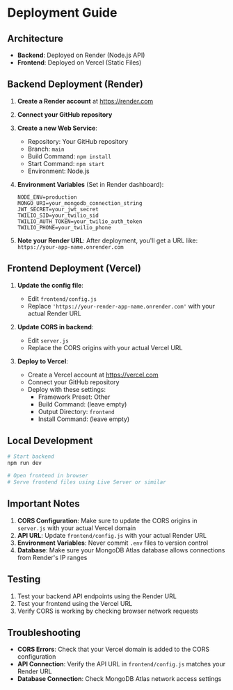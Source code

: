 # Deployment Guide

## Architecture
- **Backend**: Deployed on Render (Node.js API)
- **Frontend**: Deployed on Vercel (Static Files)

## Backend Deployment (Render)

1. **Create a Render account** at https://render.com
2. **Connect your GitHub repository**
3. **Create a new Web Service**:
   - Repository: Your GitHub repository
   - Branch: `main`
   - Build Command: `npm install`
   - Start Command: `npm start`
   - Environment: Node.js

4. **Environment Variables** (Set in Render dashboard):
   ```
   NODE_ENV=production
   MONGO_URI=your_mongodb_connection_string
   JWT_SECRET=your_jwt_secret
   TWILIO_SID=your_twilio_sid
   TWILIO_AUTH_TOKEN=your_twilio_auth_token
   TWILIO_PHONE=your_twilio_phone
   ```

5. **Note your Render URL**: After deployment, you'll get a URL like:
   `https://your-app-name.onrender.com`

## Frontend Deployment (Vercel)

1. **Update the config file**:
   - Edit `frontend/config.js`
   - Replace `'https://your-render-app-name.onrender.com'` with your actual Render URL

2. **Update CORS in backend**:
   - Edit `server.js`
   - Replace the CORS origins with your actual Vercel URL

3. **Deploy to Vercel**:
   - Create a Vercel account at https://vercel.com
   - Connect your GitHub repository
   - Deploy with these settings:
     - Framework Preset: Other
     - Build Command: (leave empty)
     - Output Directory: `frontend`
     - Install Command: (leave empty)

## Local Development

```bash
# Start backend
npm run dev

# Open frontend in browser
# Serve frontend files using Live Server or similar
```

## Important Notes

1. **CORS Configuration**: Make sure to update the CORS origins in `server.js` with your actual Vercel domain
2. **API URL**: Update `frontend/config.js` with your actual Render URL
3. **Environment Variables**: Never commit `.env` files to version control
4. **Database**: Make sure your MongoDB Atlas database allows connections from Render's IP ranges

## Testing

1. Test your backend API endpoints using the Render URL
2. Test your frontend using the Vercel URL
3. Verify CORS is working by checking browser network requests

## Troubleshooting

- **CORS Errors**: Check that your Vercel domain is added to the CORS configuration
- **API Connection**: Verify the API URL in `frontend/config.js` matches your Render URL
- **Database Connection**: Check MongoDB Atlas network access settings
